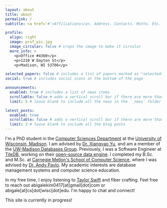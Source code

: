 ```yaml
---
layout: about
title: about
permalink: /
subtitle: <a href='#'>Affiliations</a>. Address. Contacts. Motto. Etc.

profile:
  align: right
  image: prof_pic.jpg
  image_circular: false # crops the image to make it circular
  more_info: >
    <p>Office #4360</p>
    <p>1210 W Dayton St</p>
    <p>Madison, WI 53706</p>

selected_papers: false # includes a list of papers marked as "selected={true}"
social: true # includes social icons at the bottom of the page

announcements:
  enabled: true # includes a list of news items
  scrollable: false # adds a vertical scroll bar if there are more than 3 news items
  limit: 5 # leave blank to include all the news in the `_news` folder

latest_posts:
  enabled: true
  scrollable: false # adds a vertical scroll bar if there are more than 3 new posts items
  limit: 3 # leave blank to include all the blog posts
---
```


I'm a PhD student in the [Computer Sciences Department](https://www.cs.wisc.edu/) at the [University of Wisconsin, Madison](https://www.wisc.edu/). I am advised by [Dr. Xiangyao Yu](https://pages.cs.wisc.edu/~yxy/), and am a member of the [UW-Madison Databases Group](https://database.cs.wisc.edu/). Previously, I was a Software Engineer at [TileDB](https://tiledb.com/), working on their [open-source data engine](https://github.com/TileDB-Inc/TileDB). I completed my B.Sc. and M.Sc. at 
[Carnegie Mellon's School of Computer Science](https://csd.cmu.edu/), where I was advised by [Dr. Andy Pavlo](http://www.cs.cmu.edu/~pavlo/). My academic interests are database management systems and computer science education.

In my free time, I enjoy listening to [Taylor Swift](https://twitter.com/abigale_kim/status/1645590351166722050) and fiber crafting. Feel free to reach out abigalekim0417[at]gmail[dot]com or abigale[at]cs[dot]wisc[dot]edu. I'm happy to chat and connect!

This site is currently in progress!

